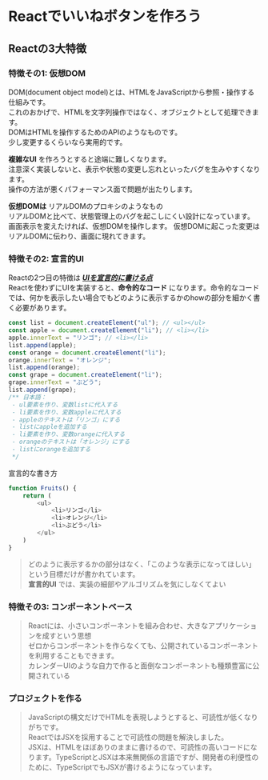 # Reactでいいねボタンを作ろう
## Reactの3大特徴
### 特徴その1: 仮想DOM
DOM(document object model)とは、HTMLをJavaScriptから参照・操作する仕組みです。  
これのおかげで、HTMLを文字列操作ではなく、オブジェクトとして処理できます。  
DOMはHTMLを操作するためのAPIのようなものです。  
少し変更するくらいなら実用的です。

**複雑なUI** を作ろうとすると途端に難しくなります。  
注意深く実装しないと、表示や状態の変更し忘れといったバグを生みやすくなります。  
操作の方法が悪くパフォーマンス面で問題が出たりします。
  
**仮想DOMは** リアルDOMのプロキシのようなもの  
リアルDOMと比べて、状態管理上のバグを起こしにくい設計になっています。  
画面表示を変えたければ、仮想DOMを操作します。  仮想DOMに起こった変更はリアルDOMに伝わり、画面に現れてきます。
  
  
### 特徴その2: 宣言的UI
Reactの2つ目の特徴は <u>***UIを宣言的に書ける点***</u>  
Reactを使わずにUIを実装すると、**命令的なコード** になります。命令的なコードでは、何かを表示したい場合でもどのように表示するかのhowの部分を細かく書く必要があります。  
```js
const list = document.createElement("ul"); // <ul></ul>
const apple = document.createElement("li"); // <li></li>
apple.innerText = "リンゴ"; // <li></li>
list.append(apple);
const orange = document.createElement("li");
orange.innerText = "オレンジ";
list.append(orange);
const grape = document.createElement("li");
grape.innerText = "ぶどう";
list.append(grape);
/** 日本語：
 - ul要素を作り、変数listに代入する
 - li要素を作り、変数appleに代入する
 - appleのテキストは「リンゴ」にする
 - listにappleを追加する
 - li要素を作り、変数orangeに代入する
 - orangeのテキストは「オレンジ」にする
 - listにorangeを追加する
 */
```
宣言的な書き方
```js
function Fruits() {
    return (
        <ul>
            <li>リンゴ</li>
            <li>オレンジ</li>
            <li>ぶどう</li>
        </ul>
    )
}
```  
> どのように表示するかの部分はなく、「このような表示になってほしい」という目標だけが書かれています。  
**宣言的UI** では、実装の細部やアルゴリズムを気にしなくてよい  
  
  
### 特徴その3: コンポーネントベース
> Reactには、小さいコンポーネントを組み合わせ、大きなアプリケーションを成すという思想   
ゼロからコンポーネントを作らなくても、公開されているコンポーネントを利用することもできます。  
カレンダーUIのような自力で作ると面倒なコンポーネントも種類豊富に公開されている
  
  
### プロジェクトを作る
> JavaScriptの構文だけでHTMLを表現しようとすると、可読性が低くなりがちです。  
> ReactではJSXを採用することで可読性の問題を解決しました。  
> JSXは、HTMLをほぼありのままに書けるので、可読性の高いコードになります。TypeScriptとJSXは本来無関係の言語ですが、開発者の利便性のために、TypeScriptでもJSXが書けるようになっています。
  
  
